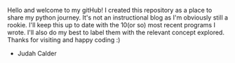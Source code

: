 Hello and welcome to my gitHub!
I created this repository as a place to share my python journey.
It's not an instructional blog as I'm obviously still a rookie.
I'll keep this up to date with the 10(or so) most recent programs I wrote.
I'll also do my best to label them with the relevant concept explored.
Thanks for visiting and happy coding :)
- Judah Calder
